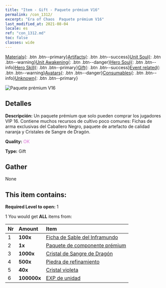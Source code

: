 ```yaml
---
title: "Item - Gift - Paquete prémium V16"
permalink: /con_1312/
excerpt: "Era of Chaos  Paquete prémium V16"
last_modified_at: 2021-08-04
locale: es
ref: "con_1312.md"
toc: false
classes: wide
---
```

 [Materials](/ItemsES/){: .btn .btn--primary}[Artifacts](/ItemsES/Artifacts/){: .btn .btn--success}[Unit Soul](/ItemsES/UnitSoul/){: .btn .btn--warning}[Unit Awakening](/ItemsES/UnitAwakening/){: .btn .btn--danger}[Hero Soul](/ItemsES/HeroSoul/){: .btn .btn--info}[Hero Skill](/ItemsES/HeroSkill/){: .btn .btn--primary}[Gift](/ItemsES/Gift/){: .btn .btn--success}[Event related](/ItemsES/Events/){: .btn .btn--warning}[Avatars](/ItemsES/Avatars/){: .btn .btn--danger}[Consumables](/ItemsES/Consumables/){: .btn .btn--info}[Unknown](/ItemsES/Unknown/){: .btn .btn--primary}

 ![Paquete prémium V16](/images/t/i_905001.png)

## Detalles
 **Descripción:** Un paquete prémium que solo pueden comprar los jugadores VIP 16. Contiene muchos recursos de cultivo poco comunes: Fichas de arma exclusivas del Caballero Negro, paquete de artefacto de calidad naranja y Cristales de Sangre de Dragón.

 **Quality:** <span style="color: #DA70D6">OK</span>

 **Type:** Gift

## Gather

  None

## This item contains:

 **Required Level to open:** 1

 1 You would get **ALL** items  from:

  | Nr | Amount |     Item    |
  |:---|:-------|:------------|
  | 1 |  **100x** | [Ficha de Sable del Inframundo](/ItemsES/con_979/) |  | 
  | 2 |  **1x** | [Paquete de componente prémium](/ItemsES/con_1363/) |  | 
  | 3 |  **1000x** | [Cristal de Sangre de Dragón](/ItemsES/con_879/) |  | 
  | 4 |  **500x** | [Piedra de refinamiento](/ItemsES/con_814/) |  | 
  | 5 |  **40x** | [Cristal violeta](/ItemsES/con_720/) |  | 
  | 6 |  **100000x** | [EXP de unidad](/ItemsES/con_902/) |  | 
